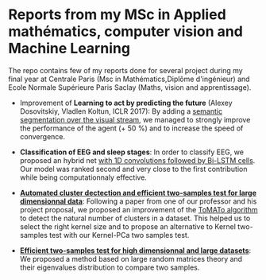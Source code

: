 # Reports from my MSc in Applied mathématics, computer vision and Machine Learning

The repo contains few of my reports done for several project during my final year at Centrale Paris (Msc in Mathématics,Diplôme d'ingénieur) and Ecole Normale Supérieure Paris Saclay (Maths, vision and apprentissage). 

- Improvement of **Learning to act by predicting the future** (Alexey Dosovitskiy, Vladlen Koltun, ICLR 2017): By adding a [semantic segmentation over the visual stream](https://github.com/AntoineGuillot2/ReportsAndPapers/blob/master/Improving_Learning_To_act_by_predicting_the_future.pdf), we managed to strongly improve the performance of the agent (+ 50 %) and to increase the speed of convergence.

- **Classification of EEG and sleep stages**: In order to classify EEG, we proposed an hybrid net [with 1D convolutions followed by Bi-LSTM cells](https://github.com/AntoineGuillot2/ReportsAndPapers/blob/master/Dreem_ENS_EEG_Classification.pdf). Our model was ranked second and very close to the first contribution while being computationnaly effective.

- **[Automated cluster dectection and efficient two-samples test for large dimensionnal data](https://github.com/AntoineGuillot2/ReportsAndPapers/blob/master/Two_sample_test.pdf)**: Following a paper from one of our professor and his project proposal, we proposed an improvement of the [ToMATo algorithm](https://geometrica.saclay.inria.fr/data/Steve.Oudot/clustering/) to detect the natural number of clusters in a dataset. This helped us to select the right kernel size and to propose an alternative to Kernel two-samples test with our Kernel-PCa two samples test.

- **[Efficient two-samples test for high dimensionnal and large datasets](https://github.com/AntoineGuillot2/ReportsAndPapers/blob/master/Two_samples_test_with_random_graph.pdf)**: We proposed a method based on large random matrices theory and their eigenvalues distribution to compare two samples. 
